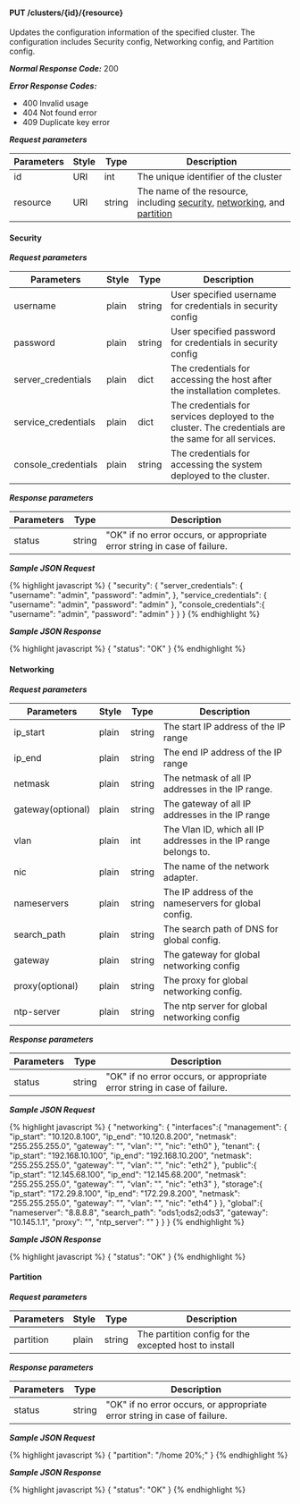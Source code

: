 <h4>PUT /clusters/{id}/{resource}</h4>

Updates the configuration information of the specified cluster. The configuration includes Security config, Networking config, and Partition config.

***Normal Response Code:*** 200

***Error Response Codes:***
  * 400 Invalid usage
  * 404 Not found error
  * 409 Duplicate key error

***Request parameters***

<table class="table table-bordered table-striped">
<thead><th>Parameters</th>
<th>Style</th>
<th>Type</th>
<th>Description</th>

</thead>

<tbody>

<tr>
<td>id</td>
<td>URI</td>
<td>int</td>
<td>The unique identifier of the cluster</td>
</tr>


<tr>
<td>resource</td>
<td>URI</td>
<td>string</td>
<td>The name of the resource, including <a href="#cluster_resource_security">security</a>,
<a href="#cluster_resource_networking">networking</a>, and <a href="#cluster_resource_partition">partition</a></td>

</tr>

</tbody>
</table>

<div id="cluster_resource_security" class="anchor_divider">
</div>

<h4 class="docs_subheader">Security</h4>

***Request parameters***

<table class="table table-bordered table-striped">
<thead><th>Parameters</th>
<th>Style</th>
<th>Type</th>
<th>Description</th>

</thead>

<tbody>

<tr>
<td>username</td>
<td>plain</td>
<td>string</td>
<td>User specified username for credentials in security config</td>
</tr>


<tr>
<td>password</td>
<td>plain</td>
<td>string</td>
<td>User specified password for credentials in security config</td>
</tr>

<tr>
<td>server_credentials</td>
<td>plain</td>
<td>dict</td>
<td>The credentials for accessing the host after the installation completes.</td>
</tr>

<tr>
<td>service_credentials</td>
<td>plain</td>
<td>dict</td>
<td>The credentials for services deployed to the cluster. The credentials are the same for all services.</td>
</tr>

<tr>
<td>console_credentials</td>
<td>plain</td>
<td>string</td>
<td>The credentials for accessing the system deployed to the cluster.</td>
</tr>

</tbody>
</table>


***Response parameters***

<table class="table table-bordered table-striped">
<thead><th>Parameters</th>
<th>Type</th>
<th>Description</th>

</thead>

<tbody>

<tr>
<td>status</td>
<td>string </td>
<td>"OK" if no error occurs, or appropriate error string in case of failure.</td>
</tr>

</tbody>
</table>

***Sample JSON Request***

{% highlight javascript %}
{
    "security": {
        "server_credentials": {
            "username": "admin",
            "password": "admin",
        },
        "service_credentials": {
            "username": "admin",
            "password": "admin"
        },
        "console_credentials":{
            "username": "admin",
            "password": "admin"
        }
    }
}
{% endhighlight  %}

***Sample JSON Response***

{% highlight javascript %}
{
    "status": "OK"
}
{% endhighlight  %}


<div id="cluster_resource_networking" class="anchor_divider">
</div>
<h4 class="docs_subheader">Networking</h4>

***Request parameters***

<table class="table table-bordered table-striped">
<thead><th>Parameters</th>
<th>Style</th>
<th>Type</th>
<th>Description</th>

</thead>

<tbody>

<tr>
<td>ip_start</td>
<td>plain</td>
<td>string</td>
<td>The start IP address of the IP range</td>
</tr>


<tr>
<td>ip_end</td>
<td>plain</td>
<td>string</td>
<td>The end IP address of the IP range</td>
</tr>

<tr>
<td>netmask</td>
<td>plain</td>
<td>string</td>
<td>The netmask of all IP addresses in the IP range.</td>
</tr>

<tr>
<td>gateway(optional)</td>
<td>plain</td>
<td>string</td>
<td>The gateway of all IP addresses in the IP range</td>
</tr>

<tr>
<td>vlan</td>
<td>plain</td>
<td>int</td>
<td>The Vlan ID, which all IP addresses in the IP range belongs to.</td>
</tr>


<tr>
<td>nic</td>
<td>plain</td>
<td>string</td>
<td>The name of the network adapter.</td>
</tr>

<tr>
<td>nameservers</td>
<td>plain</td>
<td>string</td>
<td>The IP address of the nameservers for global config.</td>
</tr>

<tr>
<td>search_path</td>
<td>plain</td>
<td>string</td>
<td>The search path of DNS for global config.</td>
</tr>

<tr>
<td>gateway</td>
<td>plain</td>
<td>string</td>
<td>The gateway for global networking config</td>
</tr>

<tr>
<td>proxy(optional)</td>
<td>plain</td>
<td>string</td>
<td>The proxy for global networking config.</td>
</tr>

<tr>
<td>ntp-server</td>
<td>plain</td>
<td>string</td>
<td>The ntp server for global networking config</td>
</tr>

</tbody>
</table>


***Response parameters***

<table class="table table-bordered table-striped">
<thead><th>Parameters</th>
<th>Type</th>
<th>Description</th>

</thead>

<tbody>

<tr>
<td>status</td>
<td>string </td>
<td>"OK" if no error occurs, or appropriate error string in case of failure.</td>
</tr>

</tbody>
</table>

***Sample JSON Request***

{% highlight javascript %}
{
    "networking": {
        "interfaces":{
            "management": {
                "ip_start": "10.120.8.100",
                "ip_end": "10.120.8.200",
                "netmask": "255.255.255.0",
                "gateway": "",
                "vlan": "",
                "nic": "eth0"
            },
            "tenant": {
                "ip_start": "192.168.10.100",
                "ip_end": "192.168.10.200",
                "netmask": "255.255.255.0",
                "gateway": "",
                "vlan": "",
                "nic": "eth2"
            },
            "public":{
                "ip_start": "12.145.68.100",
                "ip_end": "12.145.68.200",
                "netmask": "255.255.255.0",
                "gateway": "",
                "vlan": "",
                "nic": "eth3"
            },
            "storage":{
                "ip_start": "172.29.8.100",
                "ip_end": "172.29.8.200",
                "netmask": "255.255.255.0",
                "gateway": "",
                "vlan": "",
                "nic": "eth4"
            }
        },
        "global":{
            "nameserver": "8.8.8.8",
            "search_path": "ods1;ods2;ods3",
            "gateway": "10.145.1.1",
            "proxy": "",
            "ntp_server": ""
        }
    }
}
{% endhighlight  %}

***Sample JSON Response***

{% highlight javascript %}
{
    "status": "OK"
}
{% endhighlight  %}

<div id="cluster_resource_partition" class="anchor_divider">
</div>
<h4 class="docs_subheader">Partition</h4>

***Request parameters***

<table class="table table-bordered table-striped">
<thead><th>Parameters</th>
<th>Style</th>
<th>Type</th>
<th>Description</th>

</thead>

<tbody>

<tr>
<td>partition</td>
<td>plain</td>
<td>string</td>
<td>The partition config for the excepted host to install</td>
</tr>

</tbody>
</table>


***Response parameters***

<table class="table table-bordered table-striped">
<thead><th>Parameters</th>
<th>Type</th>
<th>Description</th>

</thead>

<tbody>

<tr>
<td>status</td>
<td>string </td>
<td>"OK" if no error occurs, or appropriate error string in case of failure.</td>
</tr>

</tbody>
</table>

***Sample JSON Request***

{% highlight javascript %}
{
    "partition": "/home 20%;"
}
{% endhighlight  %}

***Sample JSON Response***

{% highlight javascript %}
{
    "status": "OK"
}
{% endhighlight  %}
